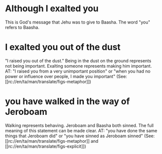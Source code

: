 # Although I exalted you

This is God's message that Jehu was to give to Baasha. The word "you" refers to Baasha.

# I exalted you out of the dust

"I raised you out of the dust." Being in the dust on the ground represents not being important. Exalting someone represents making him important. AT: "I raised you from a very unimportant position" or "when you had no power or influence over people, I made you important" (See: [[rc://en/ta/man/translate/figs-metaphor]])

# you have walked in the way of Jeroboam

Walking represents behaving. Jeroboam and Baasha both sinned. The full meaning of this statement can be made clear. AT: "you have done the same things that Jeroboam did" or "you have sinned as Jeroboam sinned" (See: [[rc://en/ta/man/translate/figs-metaphor]] and [[rc://en/ta/man/translate/figs-explicit]])

